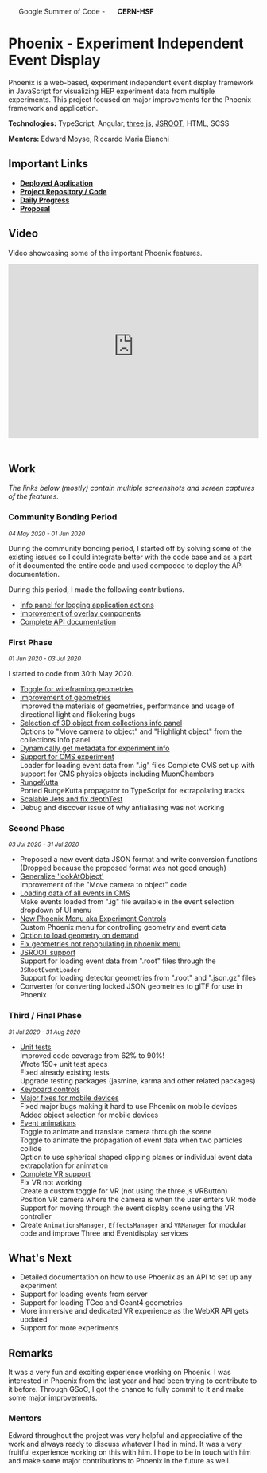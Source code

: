 <img src="https://summerofcode.withgoogle.com/static/favicon/favicon-32x32.png" height="17px" /> Google Summer of Code - <img src="https://hepsoftwarefoundation.org/images/hsf_logo_angled.png" height="17px" /> **CERN-HSF**

# Phoenix - Experiment Independent Event Display

Phoenix is a web-based, experiment independent event display framework in JavaScript for visualizing HEP experiment data from multiple experiments. This project focused on major improvements for the Phoenix framework and application.

**Technologies:** TypeScript, Angular, [three.js](http://threejs.org/), [JSROOT](https://root.cern/js/), HTML, SCSS

**Mentors:** Edward Moyse, Riccardo Maria Bianchi

## Important Links

* [**Deployed Application**](https://hepsoftwarefoundation.org/phoenix/)
* [**Project Repository / Code**](https://github.com/HSF/phoenix)
* [**Daily Progress**](https://github.com/9inpachi/progress/tree/master/gsoc2020)
* [**Proposal**](https://drive.google.com/file/d/1x66OR-A5O3wUK2lyfJbdAiLGz_fpG1JO/view)

## Video

Video showcasing some of the important Phoenix features.

<iframe width="100%" height="350" style="margin-bottom: 20px;" src="https://www.youtube-nocookie.com/embed/75MWVRzVvoY" frameborder="0" allow="accelerometer; autoplay; encrypted-media; gyroscope; picture-in-picture" allowfullscreen></iframe>

## Work

_The links below (mostly) contain multiple screenshots and screen captures of the features._

### Community Bonding Period

<small>_04 May 2020 - 01 Jun 2020_</small>

During the community bonding period, I started off by solving some of the existing issues so I could integrate better with the code base and as a part of it documented the entire code and used compodoc to deploy the API documentation.

During this period, I made the following contributions.

* [Info panel for logging application actions](https://github.com/HSF/phoenix/pull/80)
* [Improvement of overlay components](https://github.com/HSF/phoenix/pull/81)
* [Complete API documentation](https://github.com/HSF/phoenix/pull/83)

### First Phase

<small>_01 Jun 2020 - 03 Jul 2020_</small>

I started to code from 30th May 2020.

* [Toggle for wireframing geometries](https://github.com/HSF/phoenix/pull/84)
* [Improvement of geometries](https://github.com/HSF/phoenix/pull/97)  
  Improved the materials of geometries, performance and usage of directional light and flickering bugs
* [Selection of 3D object from collections info panel](https://github.com/HSF/phoenix/pull/98)  
  Options to "Move camera to object" and "Highlight object" from the collections info panel
* [Dynamically get metadata for experiment info](https://github.com/HSF/phoenix/pull/99)
* [Support for CMS experiment](https://github.com/HSF/phoenix/pull/104)  
  Loader for loading event data from ".ig" files
  Complete CMS set up with support for CMS physics objects including MuonChambers
* [RungeKutta](https://github.com/HSF/phoenix/pull/121)  
  Ported RungeKutta propagator to TypeScript for extrapolating tracks
* [Scalable Jets and fix depthTest](https://github.com/HSF/phoenix/pull/107)
* Debug and discover issue of why antialiasing was not working

### Second Phase

<small>_03 Jul 2020 - 31 Jul 2020_</small>

* Proposed a new event data JSON format and write conversion functions  
  (Dropped because the proposed format was not good enough)
* [Generalize 'lookAtObject'](https://github.com/HSF/phoenix/pull/109)  
  Improvement of the "Move camera to object" code
* [Loading data of all events in CMS](https://github.com/HSF/phoenix/pull/110)  
  Make events loaded from ".ig" file available in the event selection dropdown of UI menu
* [New Phoenix Menu aka Experiment Controls](https://github.com/HSF/phoenix/pull/112)  
  Custom Phoenix menu for controlling geometry and event data
* [Option to load geometry on demand](https://github.com/HSF/phoenix/pull/114)
* [Fix geometries not repopulating in phoenix menu](https://github.com/HSF/phoenix/pull/115)
* [JSROOT support](https://github.com/HSF/phoenix/pull/117)  
  Support for loading event data from ".root" files through the `JSRootEventLoader`  
  Support for loading detector geometries from ".root" and ".json.gz" files
* Converter for converting locked JSON geometries to glTF for use in Phoenix

### Third / Final Phase

<small>_31 Jul 2020 - 31 Aug 2020_</small>

* [Unit tests](https://github.com/HSF/phoenix/pull/118)  
  Improved code coverage from 62% to 90%!  
  Wrote 150+ unit test specs  
  Fixed already existing tests  
  Upgrade testing packages (jasmine, karma and other related packages)
* [Keyboard controls](https://github.com/HSF/phoenix/pull/119)
* [Major fixes for mobile devices](https://github.com/HSF/phoenix/pull/120)  
  Fixed major bugs making it hard to use Phoenix on mobile devices  
  Added object selection for mobile devices
* [Event animations](https://github.com/HSF/phoenix/pull/129)  
  Toggle to animate and translate camera through the scene  
  Toggle to animate the propagation of event data when two particles collide  
  Option to use spherical shaped clipping planes or individual event data extrapolation for animation
* [Complete VR support](https://github.com/HSF/phoenix/pull/131)  
  Fix VR not working  
  Create a custom toggle for VR (not using the three.js VRButton)  
  Position VR camera where the camera is when the user enters VR mode  
  Support for moving through the event display scene using the VR controller
* Create `AnimationsManager`, `EffectsManager` and `VRManager` for modular code and improve Three and Eventdisplay services

## What's Next

* Detailed documentation on how to use Phoenix as an API to set up any experiment
* Support for loading events from server
* Support for loading TGeo and Geant4 geometries
* More immersive and dedicated VR experience as the WebXR API gets updated
* Support for more experiments

## Remarks

It was a very fun and exciting experience working on Phoenix. I was interested in Phoenix from the last year and had been trying to contribute to it before. Through GSoC, I got the chance to fully commit to it and make some major improvements.

### Mentors

Edward throughout the project was very helpful and appreciative of the work and always ready to discuss whatever I had in mind. It was a very fruitful experience working on this with him. I hope to be in touch with him and make some major contributions to Phoenix in the future as well.
